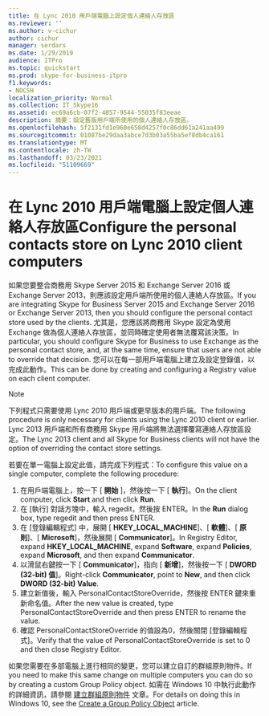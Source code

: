 ```yaml
---
title: 在 Lync 2010 用戶端電腦上設定個人連絡人存放區
ms.reviewer: ''
ms.author: v-cichur
author: cichur
manager: serdars
ms.date: 1/29/2019
audience: ITPro
ms.topic: quickstart
ms.prod: skype-for-business-itpro
f1.keywords:
- NOCSH
localization_priority: Normal
ms.collection: IT_Skype16
ms.assetid: ec69a6cb-07f2-4057-9544-55035f83eeae
description: 摘要：設定舊版用戶端所使用的個人連絡人存放區。
ms.openlocfilehash: 5f2131fd1e960e658d4257f0c86dd61a241aa499
ms.sourcegitcommit: 01087be29daa3abce7d3b03a55ba5ef8db4ca161
ms.translationtype: MT
ms.contentlocale: zh-TW
ms.lasthandoff: 03/23/2021
ms.locfileid: "51109669"
---
```

# <a name="configure-the-personal-contacts-store-on-lync-2010-client-computers"></a><span data-ttu-id="0d4b2-103">在 Lync 2010 用戶端電腦上設定個人連絡人存放區</span><span class="sxs-lookup"><span data-stu-id="0d4b2-103">Configure the personal contacts store on Lync 2010 client computers</span></span>
  
<span data-ttu-id="0d4b2-104">如果您要整合商務用 Skype Server 2015 和 Exchange Server 2016 或 Exchange Server 2013，則應該設定用戶端所使用的個人連絡人存放區。</span><span class="sxs-lookup"><span data-stu-id="0d4b2-104">If you are integrating Skype for Business Server 2015 and Exchange Server 2016 or Exchange Server 2013, then you should configure the personal contact store used by the clients.</span></span> <span data-ttu-id="0d4b2-105">尤其是，您應該將商務用 Skype 設定為使用 Exchange 做為個人連絡人存放區，並同時確定使用者無法覆寫該決策。</span><span class="sxs-lookup"><span data-stu-id="0d4b2-105">In particular, you should configure Skype for Business to use Exchange as the personal contact store, and, at the same time, ensure that users are not able to override that decision.</span></span> <span data-ttu-id="0d4b2-106">您可以在每一部用戶端電腦上建立及設定登錄值，以完成此動作。</span><span class="sxs-lookup"><span data-stu-id="0d4b2-106">This can be done by creating and configuring a Registry value on each client computer.</span></span>
  
> [!NOTE]
> <span data-ttu-id="0d4b2-107">下列程式只需要使用 Lync 2010 用戶端或更早版本的用戶端。</span><span class="sxs-lookup"><span data-stu-id="0d4b2-107">The following procedure is only necessary for clients using the Lync 2010 client or earlier.</span></span> <span data-ttu-id="0d4b2-108">Lync 2013 用戶端和所有商務用 Skype 用戶端將無法選擇覆寫連絡人存放區設定。</span><span class="sxs-lookup"><span data-stu-id="0d4b2-108">The Lync 2013 client and all Skype for Business clients will not have the option of overriding the contact store settings.</span></span>
  
<span data-ttu-id="0d4b2-109">若要在單一電腦上設定此值，請完成下列程式：</span><span class="sxs-lookup"><span data-stu-id="0d4b2-109">To configure this value on a single computer, complete the following procedure:</span></span>
  
1. <span data-ttu-id="0d4b2-110">在用戶端電腦上，按一下 [ **開始** ]，然後按一下 [ **執行**]。</span><span class="sxs-lookup"><span data-stu-id="0d4b2-110">On the client computer, click **Start** and then click **Run**.</span></span>
2. <span data-ttu-id="0d4b2-111">在 [執行] 對話方塊中，輸入 regedit，然後按 ENTER。</span><span class="sxs-lookup"><span data-stu-id="0d4b2-111">In the **Run** dialog box, type regedit and then press ENTER.</span></span>
3. <span data-ttu-id="0d4b2-112">在 [登錄編輯程式] 中，展開 [ **HKEY_LOCAL_MACHINE**]、[ **軟體**]、[ **原則**]、[ **Microsoft**]，然後展開 [ **Communicator**]。</span><span class="sxs-lookup"><span data-stu-id="0d4b2-112">In Registry Editor, expand **HKEY_LOCAL_MACHINE**, expand **Software**, expand **Policies**, expand **Microsoft**, and then expand **Communicator**.</span></span>
4. <span data-ttu-id="0d4b2-113">以滑鼠右鍵按一下 [ **Communicator**]，指向 [ **新增**]，然後按一下 [ **DWORD (32-bit) 值**]。</span><span class="sxs-lookup"><span data-stu-id="0d4b2-113">Right-click **Communicator**, point to **New**, and then click **DWORD (32-bit) Value**.</span></span>
5. <span data-ttu-id="0d4b2-114">建立新值後，輸入 PersonalContactStoreOverride，然後按 ENTER 鍵來重新命名值。</span><span class="sxs-lookup"><span data-stu-id="0d4b2-114">After the new value is created, type PersonalContactStoreOverride and then press ENTER to rename the value.</span></span>
6. <span data-ttu-id="0d4b2-115">確認 PersonalContactStoreOverride 的值設為0，然後關閉 [登錄編輯程式]。</span><span class="sxs-lookup"><span data-stu-id="0d4b2-115">Verify that the value of PersonalContactStoreOverride is set to 0 and then close Registry Editor.</span></span>

<span data-ttu-id="0d4b2-116">如果您需要在多部電腦上進行相同的變更，您可以建立自訂的群組原則物件。</span><span class="sxs-lookup"><span data-stu-id="0d4b2-116">If you need to make this same change on multiple computers you can do so by creating a custom Group Policy object.</span></span> <span data-ttu-id="0d4b2-117">如需在 Windows 10 中執行此動作的詳細資訊，請參閱 [建立群組原則物件](/windows/security/threat-protection/windows-firewall/create-a-group-policy-object) 文章。</span><span class="sxs-lookup"><span data-stu-id="0d4b2-117">For details on doing this in Windows 10, see the [Create a Group Policy Object](/windows/security/threat-protection/windows-firewall/create-a-group-policy-object) article.</span></span>

